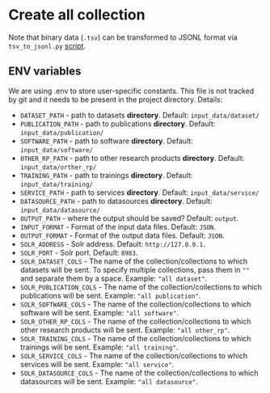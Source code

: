 # Create all collection
Note that binary data (`.tsv`) can be transformed to JSONL format via `tsv_to_jsonl.py` [script](https://github.com/cyfronet-fid/eosc-search-service/blob/a4662788bc5f62d5f2a804727c8df517ccfbc971/transform/transform/v3/tsv_to_jsonl.py).
## ENV variables
We are using .env to store user-specific constants. This file is not tracked by git and it needs to be present in the project directory. Details:
- `DATASET_PATH` - path to datasets **directory**. Default: `input_data/dataset/`
- `PUBLICATION_PATH` - path to publications **directory**. Default: `input_data/publication/`
- `SOFTWARE_PATH` - path to software **directory**. Default: `input_data/software/`
- `OTHER_RP_PATH` - path to other research products **directory**. Default: `input_data/orther_rp/`
- `TRAINING_PATH` - path to trainings **directory**. Default: `input_data/training/`
- `SERVICE_PATH` - path to services **directory**. Default: `input_data/service/`
- `DATASOURCE_PATH` - path to datasources **directory**. Default: `input_data/datasource/`
- `OUTPUT_PATH` - where the output should be saved? Default: `output`.
- `INPUT_FORMAT` - Format of the input data files. Default: `JSON`.
- `OUTPUT_FORMAT` - Format of the output data files. Default: `JSON`.
- `SOLR_ADDRESS` - Solr address. Default: `http://127.0.0.1`.
- `SOLR_PORT` - Solr port. Default: `8983`.
- `SOLR_DATASET_COLS` - The name of the collection/collections to which datasets will be sent. To specify multiple collections, pass them in `""` and separate them by a space. Example: `"all dataset"`.
- `SOLR_PUBLICATION_COLS` - The name of the collection/collections to which publications will be sent. Example: `"all publication"`.
- `SOLR_SOFTWARE_COLS` - The name of the collection/collections to which software will be sent. Example: `"all software"`.
- `SOLR_OTHER_RP_COLS` - The name of the collection/collections to which other research products will be sent. Example: `"all other_rp"`.
- `SOLR_TRAINING_COLS` - The name of the collection/collections to which trainings will be sent. Example: `"all training"`.
- `SOLR_SERVICE_COLS` - The name of the collection/collections to which services will be sent. Example: `"all service"`.
- `SOLR_DATASOURCE_COLS` - The name of the collection/collections to which datasources will be sent. Example: `"all datasource"`.